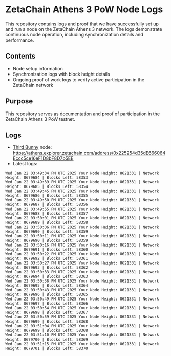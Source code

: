 # ZetaChain Athens 3 PoW Node Logs
This repository contains logs and proof that we have successfully set up and run a node on the ZetaChain Athens 3 network. The logs demonstrate continuous node operation, including synchronization details and performance.

## Contents
- Node setup information
- Synchronization logs with block height details
- Ongoing proof of work logs to verify active participation in the ZetaChain network

## Purpose
This repository serves as documentation and proof of participation in the ZetaChain Athens 3 PoW testnet.

## Logs

- [Third Bunny](https://thirdbunny.xyz/) node: https://athens.explorer.zetachain.com/address/0x225254d35dE666064Eccc5ce16eF1D8bF8D7b5EE
- Latest logs:
```
Wed Jan 22 03:49:34 PM UTC 2025 Your Node Height: 8621331 | Network Height: 8679684 | Blocks Left: 58353
Wed Jan 22 03:49:39 PM UTC 2025 Your Node Height: 8621331 | Network Height: 8679685 | Blocks Left: 58354
Wed Jan 22 03:49:45 PM UTC 2025 Your Node Height: 8621331 | Network Height: 8679686 | Blocks Left: 58355
Wed Jan 22 03:49:50 PM UTC 2025 Your Node Height: 8621331 | Network Height: 8679687 | Blocks Left: 58356
Wed Jan 22 03:49:55 PM UTC 2025 Your Node Height: 8621331 | Network Height: 8679688 | Blocks Left: 58357
Wed Jan 22 03:50:01 PM UTC 2025 Your Node Height: 8621331 | Network Height: 8679689 | Blocks Left: 58358
Wed Jan 22 03:50:06 PM UTC 2025 Your Node Height: 8621331 | Network Height: 8679690 | Blocks Left: 58359
Wed Jan 22 03:50:11 PM UTC 2025 Your Node Height: 8621331 | Network Height: 8679690 | Blocks Left: 58359
Wed Jan 22 03:50:16 PM UTC 2025 Your Node Height: 8621331 | Network Height: 8679691 | Blocks Left: 58360
Wed Jan 22 03:50:22 PM UTC 2025 Your Node Height: 8621331 | Network Height: 8679692 | Blocks Left: 58361
Wed Jan 22 03:50:27 PM UTC 2025 Your Node Height: 8621331 | Network Height: 8679693 | Blocks Left: 58362
Wed Jan 22 03:50:33 PM UTC 2025 Your Node Height: 8621331 | Network Height: 8679694 | Blocks Left: 58363
Wed Jan 22 03:50:38 PM UTC 2025 Your Node Height: 8621331 | Network Height: 8679695 | Blocks Left: 58364
Wed Jan 22 03:50:43 PM UTC 2025 Your Node Height: 8621331 | Network Height: 8679696 | Blocks Left: 58365
Wed Jan 22 03:50:49 PM UTC 2025 Your Node Height: 8621331 | Network Height: 8679697 | Blocks Left: 58366
Wed Jan 22 03:50:54 PM UTC 2025 Your Node Height: 8621331 | Network Height: 8679698 | Blocks Left: 58367
Wed Jan 22 03:50:59 PM UTC 2025 Your Node Height: 8621331 | Network Height: 8679699 | Blocks Left: 58368
Wed Jan 22 03:51:04 PM UTC 2025 Your Node Height: 8621331 | Network Height: 8679699 | Blocks Left: 58368
Wed Jan 22 03:51:10 PM UTC 2025 Your Node Height: 8621331 | Network Height: 8679700 | Blocks Left: 58369
Wed Jan 22 03:51:15 PM UTC 2025 Your Node Height: 8621331 | Network Height: 8679701 | Blocks Left: 58370
```
